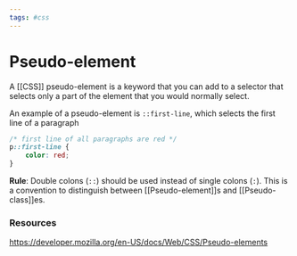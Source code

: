 ```yaml
---
tags: #css 
---
```


# Pseudo-element
A [[CSS]] pseudo-element is a keyword that you can add to a selector that selects only a part of the element that you would normally select.

An example of a pseudo-element is `::first-line`, which selects the first line of a paragraph

```css
/* first line of all paragraphs are red */
p::first-line {
	color: red;
}
```

**Rule**: Double colons (`::`) should be used instead of single colons (`:`). This is a convention to distinguish between [[Pseudo-element]]s and [[Pseudo-class]]es.

### Resources
https://developer.mozilla.org/en-US/docs/Web/CSS/Pseudo-elements